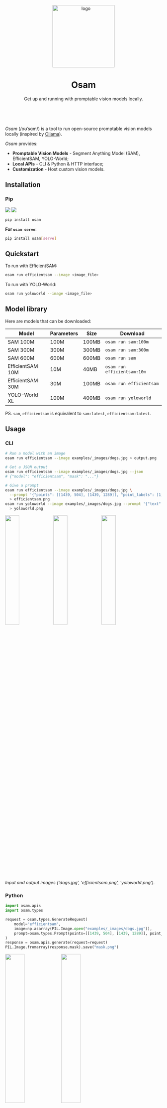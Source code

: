 <div align="center">
  <img alt="logo" height="200px" src="https://github.com/wkentaro/osam/raw/main/.readme/icon.png" >
  <h1>Osam</h1>
  <p>
    Get up and running with promptable vision models locally.
  </p>
  <br>
  <br>
  <br>
</div>

*Osam* (/oʊˈsɑm/) is a tool to run open-source promptable vision models locally
(inspired by [Ollama](https://github.com/ollama/ollama)).

*Osam* provides:

- **Promptable Vision Models** - Segment Anything Model (SAM), EfficientSAM, YOLO-World;
- **Local APIs** - CLI & Python & HTTP interface;
- **Customization** - Host custom vision models.


## Installation

### Pip

<a href="https://pypi.org/project/osam"><img src="https://img.shields.io/pypi/pyversions/osam.svg"></a>
<a href="https://pypi.python.org/pypi/osam"><img src="https://img.shields.io/pypi/v/osam.svg"></a>

```bash
pip install osam
```

**For `osam serve`**:

```bash
pip install osam[serve]
```

## Quickstart

To run with EfficientSAM:

```bash
osam run efficientsam --image <image_file>
```

To run with YOLO-World:

```bash
osam run yoloworld --image <image_file>
```

## Model library

Here are models that can be downloaded:

| Model             | Parameters | Size  | Download                     |
|-------------------|------------|-------|------------------------------|
| SAM 100M          | 100M       | 100MB | `osam run sam:100m`           |
| SAM 300M          | 300M       | 300MB | `osam run sam:300m`          |
| SAM 600M          | 600M       | 600MB | `osam run sam`               |
| EfficientSAM 10M  | 10M        | 40MB  | `osam run efficientsam:10m`  |
| EfficientSAM 30M  | 30M        | 100MB | `osam run efficientsam`      |
| YOLO-World XL      | 100M       | 400MB | `osam run yoloworld`         |

PS. `sam`, `efficientsam` is equivalent to `sam:latest`, `efficientsam:latest`.

## Usage

### CLI

```bash
# Run a model with an image
osam run efficientsam --image examples/_images/dogs.jpg > output.png

# Get a JSON output
osam run efficientsam --image examples/_images/dogs.jpg --json
# {"model": "efficientsam", "mask": "..."}

# Give a prompt
osam run efficientsam --image examples/_images/dogs.jpg \
  --prompt '{"points": [[1439, 504], [1439, 1289]], "point_labels": [1, 1]}' \
  > efficientsam.png
osam run yoloworld --image examples/_images/dogs.jpg --prompt '{"text": ["dog"]}' \
  > yoloworld.png
```

<img src="https://github.com/wkentaro/osam/raw/main/examples/_images/dogs.jpg" width="30%"> <img src="https://github.com/wkentaro/osam/raw/main/.readme/dogs_efficientsam.png" width="30%"> <img src="https://github.com/wkentaro/osam/raw/main/.readme/dogs_yoloworld.png" width="30%">  
<i>Input and output images ('dogs.jpg', 'efficientsam.png', 'yoloworld.png').</i>

### Python

```python
import osam.apis
import osam.types

request = osam.types.GenerateRequest(
    model="efficientsam",
    image=np.asarray(PIL.Image.open("examples/_images/dogs.jpg")),
    prompt=osam.types.Prompt(points=[[1439, 504], [1439, 1289]], point_labels=[1, 1]),
)
response = osam.apis.generate(request=request)
PIL.Image.fromarray(response.mask).save("mask.png")
```
<img src="https://github.com/wkentaro/osam/raw/main/examples/_images/dogs.jpg" width="35%"> <img src="https://github.com/wkentaro/osam/raw/main/.readme/dogs_efficientsam_mask.png" width="35%">  
<i>Input and output images ('dogs.jpg', 'mask.png').</i>

### HTTP

```bash
# pip install osam[serve]  # required for `osam serve`

# Get up the server
osam serve

# POST request
curl 127.0.0.1:11368/api/generate -X POST \
  -H "Content-Type: application/json" \
  -d "{\"model\": \"efficientsam\", \"image\": \"$(cat examples/_images/dogs.jpg | base64)\"}" \
  | jq -r .mask | base64 --decode > mask.png
```
